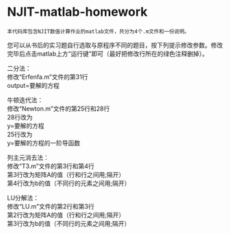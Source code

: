 # NJIT-matlab-homework
    本代码库包含NJIT数值计算作业的matlab文件，共分为4个.m文件和一份说明。
您可以从书后的实习题自行选取与原程序不同的题目，按下列提示修改参数。修改完毕后点击matlab上方“运行键”即可（最好把修改行所在的绿色注释删掉）。

二分法：  
修改“Erfenfa.m”文件的第31行  
output=要解的方程

牛顿迭代法：  
修改“Newton.m”文件的第25行和28行  
28行改为  
y=要解的方程  
25行改为  
y=要解的方程的一阶导函数  

列主元消去法：  
修改“T3.m”文件的第3行和第4行  
第3行改为矩阵A的值（行和行之间用;隔开）  
第4行改为b的值（不同行的元素之间用;隔开）  

LU分解法：  
修改“LU.m”文件的第2行和第3行  
第2行改为矩阵A的值（行和行之间用;隔开）  
第3行改为b的值（不同行的元素之间用;隔开）  
